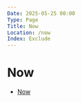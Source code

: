 ```yaml
---
Date: 2025-05-25 00:00
Type: Page
Title: Now
Location: /now
Index: Exclude
---
```


# Now

- [Now](https://luxury-format.omg.lol/now)
